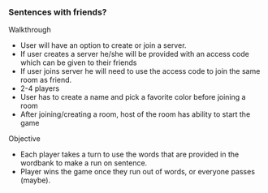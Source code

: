 ### Sentences with friends?

Walkthrough
* User will have an option to create or join a server.
* If user creates a server he/she will be provided with an access code which can be given to their friends
* If user joins server he will need to use the access code to join the same room as friend.
* 2-4 players
* User has to create a name and pick a favorite color before joining a room
* After joining/creating a room, host of the room has ability to start the game

Objective
* Each player takes a turn to use the words that are provided in the wordbank to make a run on sentence.
* Player wins the game once they run out of words, or everyone passes (maybe).

